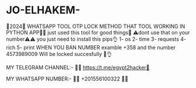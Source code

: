 # JO-ELHAKEM-
👿2024👿
WHATSAPP TOOL OTP LOCK METHOD
THAT TOOL WORKING IN PYTHON APP👿👹
 just used this tool for good things🎉
⚠️dont use that on your number⚠️⚠️
you just need to install this pips👌
1- os
 2- time
 3- requests
 4- rich
 5- print
WHEN YOU BAN NUMBER 
examble 
+358
and the number 
4573989009
Will be locked succesfully 👿👌

MY TELEGRAM CHANNEL:- 🥺💗
https://t.me/egypt2hacker👑

MY WHATSAPP NUMBER:- 🥺💖
+201556100322 🥺💖
